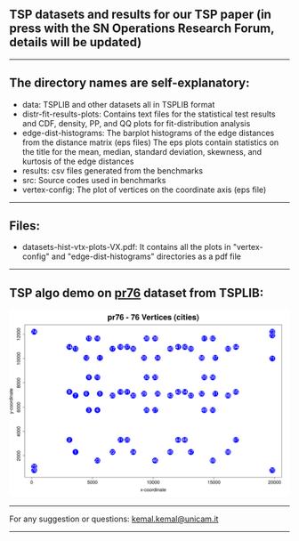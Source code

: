 ## TSP datasets and results for our TSP paper (in press with the SN Operations Research Forum, details will be updated) 
 
--- 

## The directory names are self-explanatory: 

* data: TSPLIB and other datasets all in TSPLIB format  
* distr-fit-results-plots: Contains text files for the statistical test results and
CDF, density, PP, and QQ plots for fit-distribution analysis  
* edge-dist-histograms: The barplot histograms of the edge distances from the distance matrix (eps files)
The eps plots contain statistics on the title for the mean, median, standard deviation, skewness, 
and kurtosis of the edge distances  
* results: csv files generated from the benchmarks  
* src: Source codes used in benchmarks 
* vertex-config: The plot of vertices on the coordinate axis (eps file) 
 
--- 
 
##  Files:
- datasets-hist-vtx-plots-VX.pdf: It contains all the plots in "vertex-config" and "edge-dist-histograms"
directories as a pdf file  
--- 

##  TSP algo demo on [pr76](http://elib.zib.de/pub/mp-testdata/tsp/tsplib/tsp/pr76.tsp) dataset from TSPLIB:
![TSP algo demo on pr76 dataset from TSPLIB](https://github.com/kk-1/tsp/blob/master/concaveTSP-d240.gif)
  
--- 

For any suggestion or questions:
kemal.kemal@unicam.it

--- 